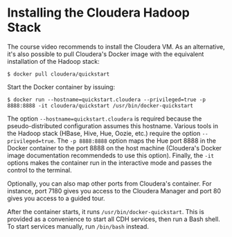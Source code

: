# Installing the Cloudera Hadoop Stack
The course video recommends to install the Cloudera VM. As an alternative, it's also possible to pull Cloudera's Docker image with the equivalent installation of the Hadoop stack:

```shell
$ docker pull cloudera/quickstart
```

Start the Docker container by issuing:

```shell
$ docker run --hostname=quickstart.cloudera --privileged=true -p 8888:8888 -it cloudera/quickstart /usr/bin/docker-quickstart
```
The option `--hostname=quickstart.cloudera` is required because the pseudo-distributed configuration assumes this hostname. Various tools in the Hadoop stack (HBase, Hive, Hue, Oozie, etc.) require the option `--privileged=true`. The `-p 8888:8888` option maps the Hue port 8888 in the Docker container to the port 8888 on the host machine (Cloudera's Docker image documentation recommendeds to use this option). Finally, the `-it` options makes the container run in the interactive mode and passes the control to the terminal.

Optionally, you can also map other ports from Cloudera's container. For instance, port 7180 gives you access to the Cloudera Manager and port 80 gives you access to a guided tour.

After the container starts, it runs `/usr/bin/docker-quickstart`. This is provided as a convenience to start all CDH services, then run a Bash shell. To start services manually, run `/bin/bash` instead.
